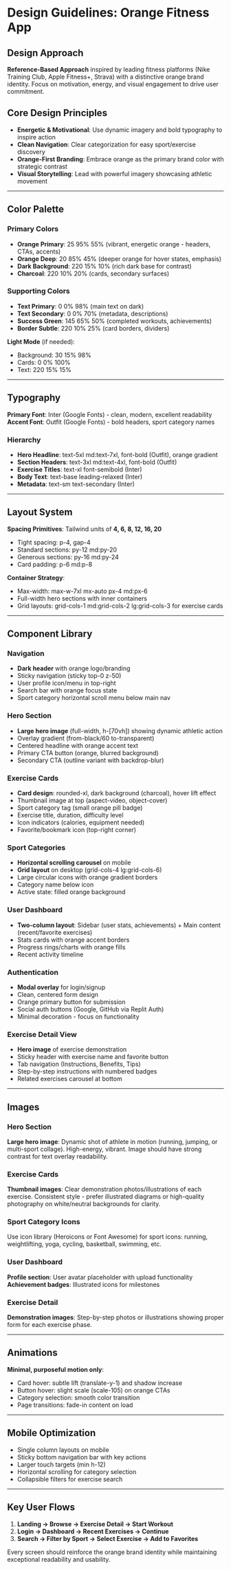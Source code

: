 # Design Guidelines: Orange Fitness App

## Design Approach
**Reference-Based Approach** inspired by leading fitness platforms (Nike Training Club, Apple Fitness+, Strava) with a distinctive orange brand identity. Focus on motivation, energy, and visual engagement to drive user commitment.

## Core Design Principles
- **Energetic & Motivational**: Use dynamic imagery and bold typography to inspire action
- **Clean Navigation**: Clear categorization for easy sport/exercise discovery
- **Orange-First Branding**: Embrace orange as the primary brand color with strategic contrast
- **Visual Storytelling**: Lead with powerful imagery showcasing athletic movement

---

## Color Palette

### Primary Colors
- **Orange Primary**: 25 95% 55% (vibrant, energetic orange - headers, CTAs, accents)
- **Orange Deep**: 20 85% 45% (deeper orange for hover states, emphasis)
- **Dark Background**: 220 15% 10% (rich dark base for contrast)
- **Charcoal**: 220 10% 20% (cards, secondary surfaces)

### Supporting Colors
- **Text Primary**: 0 0% 98% (main text on dark)
- **Text Secondary**: 0 0% 70% (metadata, descriptions)
- **Success Green**: 145 65% 50% (completed workouts, achievements)
- **Border Subtle**: 220 10% 25% (card borders, dividers)

**Light Mode** (if needed):
- Background: 30 15% 98%
- Cards: 0 0% 100%
- Text: 220 15% 15%

---

## Typography

**Primary Font**: Inter (Google Fonts) - clean, modern, excellent readability
**Accent Font**: Outfit (Google Fonts) - bold headers, sport category names

### Hierarchy
- **Hero Headline**: text-5xl md:text-7xl, font-bold (Outfit), orange gradient
- **Section Headers**: text-3xl md:text-4xl, font-bold (Outfit)
- **Exercise Titles**: text-xl font-semibold (Inter)
- **Body Text**: text-base leading-relaxed (Inter)
- **Metadata**: text-sm text-secondary (Inter)

---

## Layout System

**Spacing Primitives**: Tailwind units of **4, 6, 8, 12, 16, 20**
- Tight spacing: p-4, gap-4
- Standard sections: py-12 md:py-20
- Generous sections: py-16 md:py-24
- Card padding: p-6 md:p-8

**Container Strategy**:
- Max-width: max-w-7xl mx-auto px-4 md:px-6
- Full-width hero sections with inner containers
- Grid layouts: grid-cols-1 md:grid-cols-2 lg:grid-cols-3 for exercise cards

---

## Component Library

### Navigation
- **Dark header** with orange logo/branding
- Sticky navigation (sticky top-0 z-50)
- User profile icon/menu in top-right
- Search bar with orange focus state
- Sport category horizontal scroll menu below main nav

### Hero Section
- **Large hero image** (full-width, h-[70vh]) showing dynamic athletic action
- Overlay gradient (from-black/60 to-transparent)
- Centered headline with orange accent text
- Primary CTA button (orange, blurred background)
- Secondary CTA (outline variant with backdrop-blur)

### Exercise Cards
- **Card design**: rounded-xl, dark background (charcoal), hover lift effect
- Thumbnail image at top (aspect-video, object-cover)
- Sport category tag (small orange pill badge)
- Exercise title, duration, difficulty level
- Icon indicators (calories, equipment needed)
- Favorite/bookmark icon (top-right corner)

### Sport Categories
- **Horizontal scrolling carousel** on mobile
- **Grid layout** on desktop (grid-cols-4 lg:grid-cols-6)
- Large circular icons with orange gradient borders
- Category name below icon
- Active state: filled orange background

### User Dashboard
- **Two-column layout**: Sidebar (user stats, achievements) + Main content (recent/favorite exercises)
- Stats cards with orange accent borders
- Progress rings/charts with orange fills
- Recent activity timeline

### Authentication
- **Modal overlay** for login/signup
- Clean, centered form design
- Orange primary button for submission
- Social auth buttons (Google, GitHub via Replit Auth)
- Minimal decoration - focus on functionality

### Exercise Detail View
- **Hero image** of exercise demonstration
- Sticky header with exercise name and favorite button
- Tab navigation (Instructions, Benefits, Tips)
- Step-by-step instructions with numbered badges
- Related exercises carousel at bottom

---

## Images

### Hero Section
**Large hero image**: Dynamic shot of athlete in motion (running, jumping, or multi-sport collage). High-energy, vibrant. Image should have strong contrast for text overlay readability.

### Exercise Cards
**Thumbnail images**: Clear demonstration photos/illustrations of each exercise. Consistent style - prefer illustrated diagrams or high-quality photography on white/neutral backgrounds for clarity.

### Sport Category Icons
Use icon library (Heroicons or Font Awesome) for sport icons: running, weightlifting, yoga, cycling, basketball, swimming, etc.

### User Dashboard
**Profile section**: User avatar placeholder with upload functionality
**Achievement badges**: Illustrated icons for milestones

### Exercise Detail
**Demonstration images**: Step-by-step photos or illustrations showing proper form for each exercise phase.

---

## Animations
**Minimal, purposeful motion only**:
- Card hover: subtle lift (translate-y-1) and shadow increase
- Button hover: slight scale (scale-105) on orange CTAs
- Category selection: smooth color transition
- Page transitions: fade-in content on load

---

## Mobile Optimization
- Single column layouts on mobile
- Sticky bottom navigation bar with key actions
- Larger touch targets (min h-12)
- Horizontal scrolling for category selection
- Collapsible filters for exercise search

---

## Key User Flows

1. **Landing → Browse → Exercise Detail → Start Workout**
2. **Login → Dashboard → Recent Exercises → Continue**
3. **Search → Filter by Sport → Select Exercise → Add to Favorites**

Every screen should reinforce the orange brand identity while maintaining exceptional readability and usability.